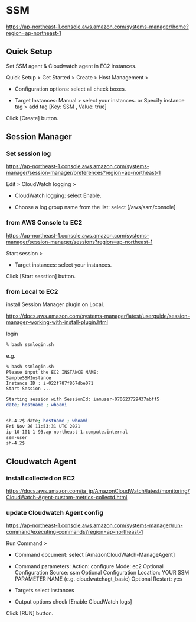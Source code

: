 # SSM

<https://ap-northeast-1.console.aws.amazon.com/systems-manager/home?region=ap-northeast-1>

## Quick Setup

Set SSM agent & Cloudwatch agent in EC2 instances.

Quick Setup > Get Started > Create > Host Management >

- Configuration options:
  select all check boxes.

- Target Instances:
  Manual > select your instances.
  or
  Specify instance tag > add tag [Key: SSM , Value: true]

Click [Create] button.

## Session Manager

### Set session log

<https://ap-northeast-1.console.aws.amazon.com/systems-manager/session-manager/preferences?region=ap-northeast-1>

Edit > CloudWatch logging >

- CloudWatch logging:
  select Enable.

- Choose a log group name from the list:
  select [/aws/ssm/console]

### from AWS Console to EC2

<https://ap-northeast-1.console.aws.amazon.com/systems-manager/session-manager/sessions?region=ap-northeast-1>

Start session >

- Target instances:
  select your instances.

Click [Start sesstion] button.

### from Local to EC2

install Session Manager plugin on Local.

<https://docs.aws.amazon.com/systems-manager/latest/userguide/session-manager-working-with-install-plugin.html>

login

```bash
% bash ssmlogin.sh
```

e.g.

```bash
% bash ssmlogin.sh
Please input the EC2 INSTANCE NAME:
SampleSSMInstance
Instance ID : i-022f787f867dbe071
Start Session ...

Starting session with SessionId: iamuser-070623729437abff5
date; hostname ; whoami


sh-4.2$ date; hostname ; whoami
Fri Nov 26 11:53:31 UTC 2021
ip-10-101-1-93.ap-northeast-1.compute.internal
ssm-user
sh-4.2$
```

## Cloudwatch Agent

### install collected on EC2

<https://docs.aws.amazon.com/ja_jp/AmazonCloudWatch/latest/monitoring/CloudWatch-Agent-custom-metrics-collectd.html>

### update Cloudwatch Agent config

<https://ap-northeast-1.console.aws.amazon.com/systems-manager/run-command/executing-commands?region=ap-northeast-1>

Run Command >

- Command document:
  select [AmazonCloudWatch-ManageAgent]

- Command parameters:
  Action: configure
  Mode: ec2
  Optional Configuration Source: ssm
  Optional Configuration Location: YOUR SSM PARAMETER NAME (e.g. cloudwatchagt_basic)
  Optional Restart: yes

- Targets
  select instances

- Output options
  check [Enable CloudWatch logs]

Click [RUN] button.
